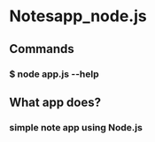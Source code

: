 # **Notesapp_node.js**

## Commands
### $ node app.js --help

## What app does?
### simple note app using Node.js
